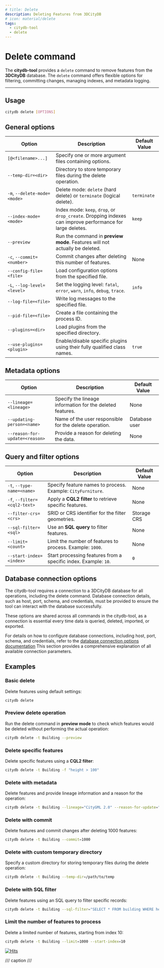 ```yaml
---
# title: Delete
description: Deleting Features from 3DCityDB
# icon: material/delete
tags:
  - citydb-tool
  - delete
---
```


# Delete command

The **citydb-tool** provides a `delete` command to remove features from the **3DCityDB** database.
The `delete` command offers flexible options for filtering, committing changes, managing indexes, and metadata logging.

---

## Usage

```bash
citydb delete [OPTIONS]
```

## General options

| Option                               | Description                                                                 | Default Value |
|--------------------------------------|-----------------------------------------------------------------------------|---------------|
| `[@<filename>...]`                   | Specify one or more argument files containing options.                      |               |
| `--temp-dir=<dir>`                   | Directory to store temporary files during the delete operation.             |               |
| `-m`, `--delete-mode=<mode>`         | Delete mode: `delete` (hard delete) or `terminate` (logical delete).         | `terminate`   |
| `--index-mode=<mode>`                | Index mode: `keep`, `drop`, or `drop_create`. Dropping indexes can improve performance for large deletes. | `keep`        |
| `--preview`                          | Run the command in **preview mode**. Features will not actually be deleted. |               |
| `-c`, `--commit=<number>`            | Commit changes after deleting this number of features.                      | None          |
| `--config-file=<file>`               | Load configuration options from the specified file.                         |               |
| `-L`, `--log-level=<level>`          | Set the logging level: `fatal`, `error`, `warn`, `info`, `debug`, `trace`.   | `info`        |
| `--log-file=<file>`                  | Write log messages to the specified file.                                   |               |
| `--pid-file=<file>`                  | Create a file containing the process ID.                                    |               |
| `--plugins=<dir>`                    | Load plugins from the specified directory.                                  |               |
| `--use-plugins=<plugin>`             | Enable/disable specific plugins using their fully qualified class names.    | `true`        |

## Metadata options

| Option                               | Description                                                                 | Default Value       |
|--------------------------------------|-----------------------------------------------------------------------------|---------------------|
| `--lineage=<lineage>`                | Specify the lineage information for the deleted features.                   | None                |
| `--updating-person=<name>`           | Name of the user responsible for the delete operation.                      | Database user       |
| `--reason-for-update=<reason>`       | Provide a reason for deleting the data.                                     | None                |


## Query and filter options

| Option                               | Description                                                                 | Default Value       |
|--------------------------------------|-----------------------------------------------------------------------------|---------------------|
| `-t`, `--type-name=<name>`           | Specify feature names to process. Example: `CityFurniture`.                 | None                |
| `-f`, `--filter=<cql2-text>`         | Apply a **CQL2 filter** to retrieve specific features.                      | None                |
| `--filter-crs=<crs>`                 | SRID or CRS identifier for the filter geometries.                           | Storage CRS         |
| `--sql-filter=<sql>`                 | Use an **SQL query** to filter features.                                    | None                |
| `--limit=<count>`                    | Limit the number of features to process. Example: `1000`.                   | None                |
| `--start-index=<index>`              | Start processing features from a specific index. Example: `10`.             | `0`                 |

## Database connection options

The citydb-tool requires a connection to a 3DCityDB database for all operations, including the delete command.
Database connection details, such as host, port, schema, and credentials, must be provided to ensure the
tool can interact with the database successfully.

These options are shared across all commands in the citydb-tool, as a connection is essential every time data
is queried, deleted, imported, or exported.

For details on how to configure database connections, including host, port, schema, and credentials,
refer to the [database connection options documentation](db-connection.md) This section provides a comprehensive explanation of
all available connection parameters.

## Examples

### Basic delete

Delete features using default settings:

```bash
citydb delete
```

### Preview delete operation

Run the delete command in **preview mode** to check which features would be deleted without
performing the actual operation:

```bash
citydb delete -t Building --preview
```

### Delete specific features

Delete specific features using a **CQL2 filter**:

```bash
citydb delete -t Building -f "height > 100"
```

### Delete with metadata

Delete features and provide lineage information and a reason for the operation:

```bash
citydb delete -t Building --lineage="CityGML 2.0" --reason-for-update="Data cleanup"
```

### Delete with commit

Delete features and commit changes after deleting 1000 features:

```bash
citydb delete -t Building --commit=1000
```

### Delete with custom temporary directory

Specify a custom directory for storing temporary files during the delete operation:

```bash
citydb delete -t Building --temp-dir=/path/to/temp
```

### Delete with SQL filter

Delete features using an SQL query to filter specific records:

```bash
citydb delete -t Building --sql-filter="SELECT * FROM building WHERE height > 100"
```

### Limit the number of features to process

Delete a limited number of features, starting from index 10:

```bash
citydb delete -t Building --limit=1000 --start-index=10
```

[![Hits](https://hits.seeyoufarm.com/api/count/incr/badge.svg?url=https%3A%2F%2F3dcitydb.github.io%2F3dcitydb-mkdocs%2Fcitydb-tool%2Fdelete%2F&count_bg=%2379C83D&title_bg=%23555555&icon=&icon_color=%23E7E7E7&title=Visitors&edge_flat=false)](https://hits.seeyoufarm.com/#history)

/// caption
///

